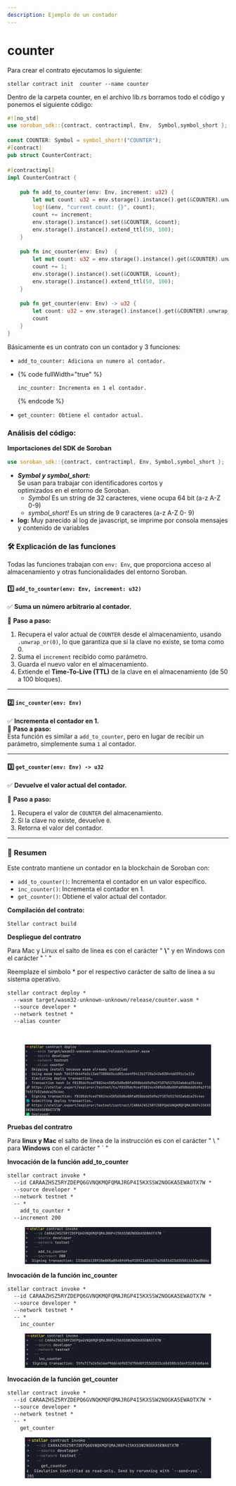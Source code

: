 ```yaml
---
description: Ejemplo de un contador
---
```


# counter

Para crear el contrato ejecutamos  lo siguiente:

```
stellar contract init  counter --name counter
```

Dentro de la carpeta counter, en el archivo lib.rs borramos todo el código y ponemos el siguiente código:

```rust
#![no_std]
use soroban_sdk::{contract, contractimpl, Env,  Symbol,symbol_short };

const COUNTER: Symbol = symbol_short!("COUNTER");
#[contract]
pub struct CounterContract;

#[contractimpl]
impl CounterContract {
    
    pub fn add_to_counter(env: Env, increment: u32) {
        let mut count: u32 = env.storage().instance().get(&COUNTER).unwrap_or(0);
        log!(&env, "current count: {}", count);
        count += increment;
        env.storage().instance().set(&COUNTER, &count);
        env.storage().instance().extend_ttl(50, 100);
    }

    pub fn inc_counter(env: Env)  {
        let mut count: u32 = env.storage().instance().get(&COUNTER).unwrap_or(0);
        count += 1;
        env.storage().instance().set(&COUNTER, &count);
        env.storage().instance().extend_ttl(50, 100);
    }

    pub fn get_counter(env: Env) -> u32 {
        let count: u32 = env.storage().instance().get(&COUNTER).unwrap_or(0);
        count
    }
}

```

Básicamente es un contrato con un contador y 3 funciones:

* ```
  add_to_counter: Adiciona un numero al contador.
  ```
* {% code fullWidth="true" %}
  ```
  inc_counter: Incrementa en 1 el contador.
  ```
  {% endcode %}
*   ```
    get_counter: Obtiene el contador actual.
    ```



### **Análisis del código:**

**Importaciones del SDK de Soroban**

```rust
use soroban_sdk::{contract, contractimpl, Env, Symbol,symbol_short };
```

* _**Symbol y symbol\_short:**_\
  Se usan para trabajar con identificadores cortos y\
  optimizados en el entorno de Soroban.
  * _Symbol_ Es un string de 32 caracteres, viene ocupa 64 bit (a-z A-Z 0-9)
  * _symbol\_short!_ Es un string de 9 caracteres (a-z A-Z 0- 9)
* **log:** Muy parecido al log de javascript, se imprime por consola mensajes y contenido de variables

### 🛠 **Explicación de las funciones**

Todas las funciones trabajan con `env: Env`, que proporciona acceso al almacenamiento y otras funcionalidades del entorno Soroban.

#### 1️⃣ `add_to_counter(env: Env, increment: u32)`

✅ **Suma un número arbitrario al contador.**

📌 **Paso a paso:**

1. Recupera el valor actual de `COUNTER` desde el almacenamiento, usando `.unwrap_or(0)`, lo que garantiza que si la clave no existe, se toma como 0.
2. Suma el `increment` recibido como parámetro.
3. Guarda el nuevo valor en el almacenamiento.
4. Extiende el **Time-To-Live (TTL)** de la clave en el almacenamiento (de 50 a 100 bloques).

***

#### 2️⃣ `inc_counter(env: Env)`

✅ **Incrementa el contador en 1.**\
📌 **Paso a paso:**\
Esta función es similar a `add_to_counter`, pero en lugar de recibir un parámetro, simplemente suma `1` al contador.

***

#### 3️⃣ `get_counter(env: Env) -> u32`

✅ **Devuelve el valor actual del contador.**

📌 **Paso a paso:**

1. Recupera el valor de `COUNTER` del almacenamiento.
2. Si la clave no existe, devuelve `0`.
3. Retorna el valor del contador.

***

### 📌 **Resumen**

Este contrato mantiene un contador en la blockchain de Soroban con:

* `add_to_counter()`: Incrementa el contador en un valor específico.
* `inc_counter()`: Incrementa el contador en 1.
* `get_counter()`: Obtiene el valor actual del contador.

**Compilación del contrato:**

```
Stellar contract build
```

**Despliegue del contratro**

Para Mac y Linux el salto de línea es con el carácter " **\\**" y en Windows con el carácter " **´** "

Reemplaze el simbolo \* por el respectivo carácter de salto de linea a su sistema operativo.

```
stellar contract deploy *
  --wasm target/wasm32-unknown-unknown/release/counter.wasm *
  --source developer *
  --network testnet *
  --alias counter
  
  
```

<figure><img src="../../.gitbook/assets/image (4).png" alt=""><figcaption></figcaption></figure>

**Pruebas del contratro**

Para **linux y Mac** el salto de línea de la instrucción es con el carácter " \ " para **Windows** con el carácter " \` "

**Invocación de la función add\_to\_counter**

```
stellar contract invoke *
  --id CARAAZHSZ5RYZDEPQ6GVNQKMQFQMAJRGP4I5KXSSW2NOGKA5EWAOTX7W *
  --source developer *
  --network testnet *
  -- *
    add_to_counter *
  --increment 200
```

<figure><img src="../../.gitbook/assets/image (5).png" alt=""><figcaption></figcaption></figure>

**Invocación de la función inc\_counter**

```
stellar contract invoke *
  --id CARAAZHSZ5RYZDEPQ6GVNQKMQFQMAJRGP4I5KXSSW2NOGKA5EWAOTX7W *
  --source developer *
  --network testnet *
  -- *
    inc_counter
```

<figure><img src="../../.gitbook/assets/image (6).png" alt=""><figcaption></figcaption></figure>

**Invocación de la función get\_counter**

```
stellar contract invoke *
  --id CARAAZHSZ5RYZDEPQ6GVNQKMQFQMAJRGP4I5KXSSW2NOGKA5EWAOTX7W *
  --source developer *
  --network testnet *
  -- *
    get_counter
```

<figure><img src="../../.gitbook/assets/image (7).png" alt=""><figcaption></figcaption></figure>
